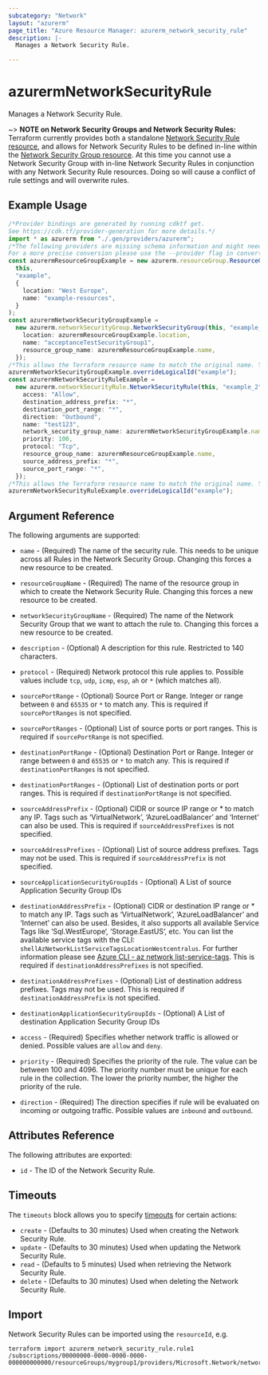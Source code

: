 ```yaml
---
subcategory: "Network"
layout: "azurerm"
page_title: "Azure Resource Manager: azurerm_network_security_rule"
description: |-
  Manages a Network Security Rule.

---
```


# azurermNetworkSecurityRule

Manages a Network Security Rule.

\~> **NOTE on Network Security Groups and Network Security Rules:** Terraform currently
provides both a standalone [Network Security Rule resource](network_security_rule.html), and allows for Network Security Rules to be defined in-line within the [Network Security Group resource](network_security_group.html).
At this time you cannot use a Network Security Group with in-line Network Security Rules in conjunction with any Network Security Rule resources. Doing so will cause a conflict of rule settings and will overwrite rules.

## Example Usage

```typescript
/*Provider bindings are generated by running cdktf get.
See https://cdk.tf/provider-generation for more details.*/
import * as azurerm from "./.gen/providers/azurerm";
/*The following providers are missing schema information and might need manual adjustments to synthesize correctly: azurerm.
For a more precise conversion please use the --provider flag in convert.*/
const azurermResourceGroupExample = new azurerm.resourceGroup.ResourceGroup(
  this,
  "example",
  {
    location: "West Europe",
    name: "example-resources",
  }
);
const azurermNetworkSecurityGroupExample =
  new azurerm.networkSecurityGroup.NetworkSecurityGroup(this, "example_1", {
    location: azurermResourceGroupExample.location,
    name: "acceptanceTestSecurityGroup1",
    resource_group_name: azurermResourceGroupExample.name,
  });
/*This allows the Terraform resource name to match the original name. You can remove the call if you don't need them to match.*/
azurermNetworkSecurityGroupExample.overrideLogicalId("example");
const azurermNetworkSecurityRuleExample =
  new azurerm.networkSecurityRule.NetworkSecurityRule(this, "example_2", {
    access: "Allow",
    destination_address_prefix: "*",
    destination_port_range: "*",
    direction: "Outbound",
    name: "test123",
    network_security_group_name: azurermNetworkSecurityGroupExample.name,
    priority: 100,
    protocol: "Tcp",
    resource_group_name: azurermResourceGroupExample.name,
    source_address_prefix: "*",
    source_port_range: "*",
  });
/*This allows the Terraform resource name to match the original name. You can remove the call if you don't need them to match.*/
azurermNetworkSecurityRuleExample.overrideLogicalId("example");

```

## Argument Reference

The following arguments are supported:

*   `name` - (Required) The name of the security rule. This needs to be unique across all Rules in the Network Security Group. Changing this forces a new resource to be created.

*   `resourceGroupName` - (Required) The name of the resource group in which to create the Network Security Rule. Changing this forces a new resource to be created.

*   `networkSecurityGroupName` - (Required) The name of the Network Security Group that we want to attach the rule to. Changing this forces a new resource to be created.

*   `description` - (Optional) A description for this rule. Restricted to 140 characters.

*   `protocol` - (Required) Network protocol this rule applies to. Possible values include `tcp`, `udp`, `icmp`, `esp`, `ah` or `*` (which matches all).

*   `sourcePortRange` - (Optional) Source Port or Range. Integer or range between `0` and `65535` or `*` to match any. This is required if `sourcePortRanges` is not specified.

*   `sourcePortRanges` - (Optional) List of source ports or port ranges. This is required if `sourcePortRange` is not specified.

*   `destinationPortRange` - (Optional) Destination Port or Range. Integer or range between `0` and `65535` or `*` to match any. This is required if `destinationPortRanges` is not specified.

*   `destinationPortRanges` - (Optional) List of destination ports or port ranges. This is required if `destinationPortRange` is not specified.

*   `sourceAddressPrefix` - (Optional) CIDR or source IP range or \* to match any IP. Tags such as ‘VirtualNetwork’, ‘AzureLoadBalancer’ and ‘Internet’ can also be used. This is required if `sourceAddressPrefixes` is not specified.

*   `sourceAddressPrefixes` - (Optional) List of source address prefixes. Tags may not be used. This is required if `sourceAddressPrefix` is not specified.

*   `sourceApplicationSecurityGroupIds` - (Optional) A List of source Application Security Group IDs

*   `destinationAddressPrefix` - (Optional) CIDR or destination IP range or \* to match any IP. Tags such as ‘VirtualNetwork’, ‘AzureLoadBalancer’ and ‘Internet’ can also be used. Besides, it also supports all available Service Tags like ‘Sql.WestEurope‘, ‘Storage.EastUS‘, etc. You can list the available service tags with the CLI: `shellAzNetworkListServiceTagsLocationWestcentralus`. For further information please see [Azure CLI - az network list-service-tags](https://docs.microsoft.com/cli/azure/network?view=azure-cli-latest#az-network-list-service-tags). This is required if `destinationAddressPrefixes` is not specified.

*   `destinationAddressPrefixes` - (Optional) List of destination address prefixes. Tags may not be used. This is required if `destinationAddressPrefix` is not specified.

*   `destinationApplicationSecurityGroupIds` - (Optional) A List of destination Application Security Group IDs

*   `access` - (Required) Specifies whether network traffic is allowed or denied. Possible values are `allow` and `deny`.

*   `priority` - (Required) Specifies the priority of the rule. The value can be between 100 and 4096. The priority number must be unique for each rule in the collection. The lower the priority number, the higher the priority of the rule.

*   `direction` - (Required) The direction specifies if rule will be evaluated on incoming or outgoing traffic. Possible values are `inbound` and `outbound`.

## Attributes Reference

The following attributes are exported:

* `id` - The ID of the Network Security Rule.

## Timeouts

The `timeouts` block allows you to specify [timeouts](https://www.terraform.io/language/resources/syntax#operation-timeouts) for certain actions:

* `create` - (Defaults to 30 minutes) Used when creating the Network Security Rule.
* `update` - (Defaults to 30 minutes) Used when updating the Network Security Rule.
* `read` - (Defaults to 5 minutes) Used when retrieving the Network Security Rule.
* `delete` - (Defaults to 30 minutes) Used when deleting the Network Security Rule.

## Import

Network Security Rules can be imported using the `resourceId`, e.g.

```console
terraform import azurerm_network_security_rule.rule1 /subscriptions/00000000-0000-0000-0000-000000000000/resourceGroups/mygroup1/providers/Microsoft.Network/networkSecurityGroups/mySecurityGroup/securityRules/rule1
```
